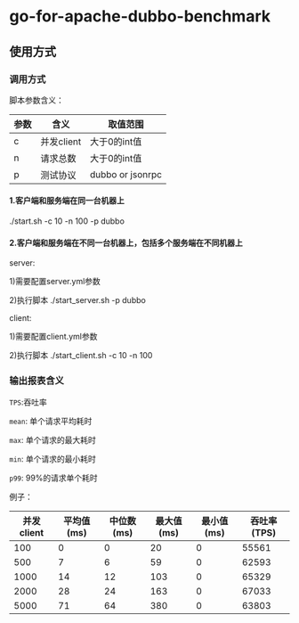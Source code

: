 # go-for-apache-dubbo-benchmark

## 使用方式

### 调用方式

脚本参数含义：

参数|含义|取值范围
-------------|-------------|-------------
c|并发client|大于0的int值
n|请求总数|大于0的int值
p|测试协议|dubbo or jsonrpc

#### 1.客户端和服务端在同一台机器上

./start.sh -c 10 -n 100 -p dubbo

#### 2.客户端和服务端在不同一台机器上，包括多个服务端在不同机器上

server: 

1)需要配置server.yml参数

2)执行脚本 ./start_server.sh -p dubbo

client: 

1)需要配置client.yml参数

2)执行脚本 ./start_client.sh -c 10 -n 100

### 输出报表含义

`TPS`:吞吐率

`mean`: 单个请求平均耗时

`max`: 单个请求的最大耗时

`min`: 单个请求的最小耗时

`p99`: 99%的请求单个耗时

例子：

并发client|平均值(ms)|中位数(ms)|最大值(ms)|最小值(ms)|吞吐率(TPS)
-------------|-------------|-------------|-------------|-------------|-------------
100|0|0|20|0|55561
500|7|6|59|0|62593
1000|14|12|103|0|65329
2000|28|24|163|0|67033
5000|71|64|380|0|63803
